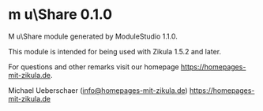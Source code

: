 # m u\Share 0.1.0

M u\Share module generated by ModuleStudio 1.1.0.

This module is intended for being used with Zikula 1.5.2 and later.

For questions and other remarks visit our homepage https://homepages-mit-zikula.de.

Michael Ueberschaer (info@homepages-mit-zikula.de)
https://homepages-mit-zikula.de
